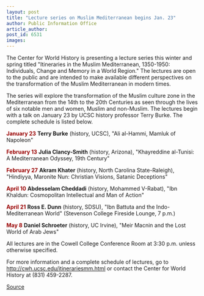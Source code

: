 ```yaml
---
layout: post
title: "Lecture series on Muslim Mediterranean begins Jan. 23"
author: Public Information Office
article_author: 
post_id: 6531
images:
---
```


<a name="content" id="content"></a>
<p>
  The Center for World History is presenting a lecture series this winter and spring titled "Itineraries in the Muslim Mediterranean, 1350-1950: Individuals, Change and Memory in a World Region." The lectures are open to the public and are intended to make available different perspectives on the transformation of the Muslim Mediterranean in modern times.
</p>
<p>
  The series will explore the transformation of the Muslim culture zone in the Mediterranean from the 14th to the 20th Centuries as seen through the lives of six notable men and women, Muslim and non-Muslim. The lectures begin with a talk on January 23 by UCSC history professor Terry Burke. The complete schedule is listed below.
</p>
<p>
  <font color="#990000"><b>January 23</b></font> <b>Terry Burke</b> (history, UCSC), "Ali al-Hammi, Mamluk of Napoleon"
</p>
<p>
  <font color="#990000"><b>February 13</b></font> <b>Julia Clancy-Smith</b> (history, Arizona), "Khayreddine al-Tunisi: A Mediterranean Odyssey, 19th Century"
</p>
<p>
  <font color="#990000"><b>February 27</b></font> <b>Akram Khater</b> (history, North Carolina State-Raleigh), "Hindiyya, Maronite Nun: Christian Visions, Satanic Deceptions"
</p>
<p>
  <b><font color="#990000">April 10</font></b> <b>Abdesselam Cheddadi</b> (history, Mohammed V-Rabat), "Ibn Khaldun: Cosmopolitan Intellectual and Man of Action"
</p>
<p>
  <font color="#990000"><b>April 21</b></font> <b>Ross E. Dunn</b> (history, SDSU), "Ibn Battuta and the Indo-Mediterranean World" (Stevenson College Fireside Lounge, 7 p.m.)
</p>
<p>
  <font color="#990000"><b>May 8</b></font> <b>Daniel Schroeter</b> (history, UC Irvine), "Meir Macnin and the Lost World of Arab Jews"
</p>
<p>
  All lectures are in the Cowell College Conference Room at 3:30 p.m. unless otherwise specified.
</p>
<p>
  For more information and a complete schedule of lectures, go to <a href="http://cwh.ucsc.edu/itinerariesmm.html">http://cwh.ucsc.edu/itinerariesmm.html</a> or contact the Center for World History at (831) 459-2287.
</p>
<p><a href="http://www1.ucsc.edu/currents/05-06/01-16/brief-series.asp" title="Permalink to brief-series">Source</a></p>
